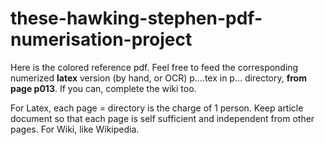 # these-hawking-stephen-pdf-numerisation-project
Here is the colored reference pdf. Feel free to feed the corresponding numerized **latex** version (by hand, or OCR) p....tex in p... directory, **from page p013**. If you can, complete the wiki too.

For Latex, each page = directory is the charge of 1 person. Keep article document so that each page is self sufficient and independent from other pages.
For Wiki, like Wikipedia.
